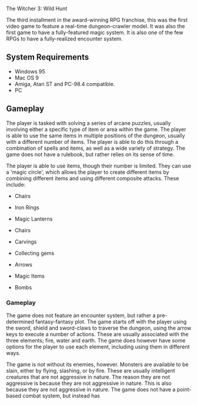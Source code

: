 The Witcher 3: Wild Hunt

The third installment in the award-winning RPG franchise, this was the first video game to feature a real-time dungeon-crawler model. It was also the first game to have a fully-featured magic system. It is also one of the few RPGs to have a fully-realized encounter system.

## System Requirements

*    Windows 95
*   Mac OS 9
*   Amiga, Atari ST and PC-98.4 compatible.
*   PC

## Gameplay

The player is tasked with solving a series of arcane puzzles, usually involving either a specific type of item or area within the game. The player is able to use the same items in multiple positions of the dungeon, usually with a different number of items. The player is able to do this through a combination of spells and items, as well as a wide variety of strategy. The game does not have a rulebook, but rather relies on its sense of time.

The player is able to use items, though their number is limited. They can use a 'magic circle', which allows the player to create different items by combining different items and using different composite attacks. These include:

*   Chairs

*   Iron Rings
*   Magic Lanterns

*   Chairs

*   Carvings

*   Collecting gems

*   Arrows
*   Magic Items

*   Bombs

### Gameplay

The game does not feature an encounter system, but rather a pre-determined fantasy-fantasy plot. The game starts off with the player using the sword, shield and sword-claws to traverse the dungeon, using the arrow keys to execute a number of actions. These are usually associated with the three elements; fire, water and earth. The game does however have some options for the player to use each element, including using them in different ways.

The game is not without its enemies, however. Monsters are available to be slain, either by flying, slashing, or by fire. These are usually intelligent creatures that are not aggressive in nature. The reason they are not aggressive is because they are not aggressive in nature. This is also because they are not aggressive in nature. The game does not have a point-based combat system, but instead has